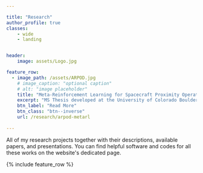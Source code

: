 ```yaml
---

title: "Research"
author_profile: true
classes: 
    - wide
    - landing


header:
    image: assets/Logo.jpg

feature_row:
  - image_path: /assets/ARPOD.jpg
    # image_caption: "optional caption"
    # alt: "image placeholder"
    title: "Meta-Reinforcement Learning for Spacecraft Proximity Operations Guidance and Control in Cislunar Space"
    excerpt: "MS Thesis developed at the University of Colorado Boulder under the guidance of Prof. Hanspeter Schaub"
    btn_label: "Read More"
    btn_class: "btn--inverse"
    url: /research/arpod-metarl
    
---
```


All of my research projects together with their descriptions, available papers, and presentations. You can find helpful software and codes for all these works on the website's dedicated page. 


{% include feature_row %}
